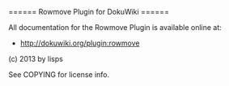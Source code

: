 ====== Rowmove Plugin for DokuWiki ======

All documentation for the Rowmove Plugin is available online at:

  * http://dokuwiki.org/plugin:rowmove

(c) 2013 by lisps

See COPYING for license info.